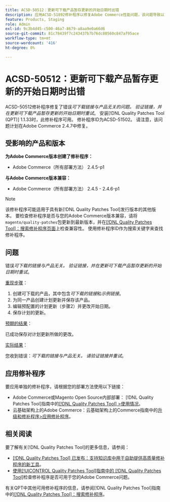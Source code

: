 ```yaml
---
title: ACSD-50512：更新可下载产品暂存更新的开始日期时出错
description: 应用ACSD-51892修补程序以修复Adobe Commerce性能问题，该问题导致以下错误*可下载链接与产品无关。请验证该链接，然后重试*，此错误会在更新可下载产品暂存更新的开始日期时发生。
feature: Products, Staging
role: Admin
exl-id: 9c3b4d45-c500-46a7-8679-a8aa9e0a66d6
source-git-commit: 81c78439f7c243437b7b76dc80560c847af95ace
workflow-type: tm+mt
source-wordcount: '416'
ht-degree: 0%

---
```


# ACSD-50512：更新可下载产品暂存更新的开始日期时出错

ACSD-50512修补程序修复了错误&#x200B;*可下载链接与产品无关的问题。 验证链接，并在更新可下载产品暂存更新的开始日期时重试*。 安装[!DNL Quality Patches Tool (QPT)] 1.1.33时，此修补程序可用。 修补程序ID为ACSD-51502。 请注意，该问题计划在Adobe Commerce 2.4.7中修复。

## 受影响的产品和版本

**为Adobe Commerce版本创建了修补程序：**

* Adobe Commerce（所有部署方法） 2.4.5-p1

**与Adobe Commerce版本兼容：**

* Adobe Commerce（所有部署方法） 2.4.5 - 2.4.6-p1

>[!NOTE]
>
>该修补程序可能适用于具有新[!DNL Quality Patches Tool]发行版本的其他版本。 要检查修补程序是否与您的Adobe Commerce版本兼容，请将`magento/quality-patches`包更新到最新版本，并在[[!DNL Quality Patches Tool]：搜索修补程序页面](https://experienceleague.adobe.com/tools/commerce-quality-patches/index.html?lang=zh-Hans)上检查兼容性。 使用修补程序ID作为搜索关键字来查找修补程序。

## 问题

错误&#x200B;*可下载的链接与产品无关。 验证链接，并在更新可下载产品暂存更新的开始日期时重试*。

<u>重现步骤</u>：

1. 创建可下载的产品，其中包含&#x200B;*可下载的链接*&#x200B;和&#x200B;*示例链接*。
1. 为同一产品创建计划更新并保存该产品。
1. 编辑预配置的计划更新（步骤2）并更改开始日期。
1. 保存计划的更新。

<u>预期的结果</u>：

已成功保存对计划更新所做的更改。

<u>实际结果</u>：

您收到错误：*可下载的链接与产品无关。 请验证链接并重试*。

## 应用修补程序

要应用单独的修补程序，请根据您的部署方法使用以下链接：

* Adobe Commerce或Magento Open Source内部部署： [!DNL Quality Patches Tool]指南中的[[!DNL Quality Patches Tool] >使用情况](/help/tools/quality-patches-tool/usage.md)。
* 云基础架构上的Adobe Commerce：云基础架构上的Commerce指南中的[升级和修补程序>应用修补程序](https://experienceleague.adobe.com/docs/commerce-cloud-service/user-guide/develop/upgrade/apply-patches.html?lang=zh-Hans)。

## 相关阅读

要了解有关[!DNL Quality Patches Tool]的更多信息，请参阅：

* [[!DNL Quality Patches Tool] 已发布：支持知识库中用于自助提供高质量修补程序的新工具](https://experienceleague.adobe.com/zh-hans/docs/commerce-knowledge-base/kb/announcements/commerce-announcements/magento-quality-patches-released-new-tool-to-self-serve-quality-patches)。
* [使用[!UICONTROL Quality Patches Tool]指南中的 [!DNL Quality Patches Tool]](/help/tools/quality-patches-tool/patches-available-in-qpt/check-patch-for-magento-issue-with-magento-quality-patches.md)检查修补程序是否可用于您的Adobe Commerce问题。


有关QPT中其他可用修补程序的信息，请参阅[!DNL Quality Patches Tool]指南中的[[!DNL Quality Patches Tool]：搜索修补程序](https://experienceleague.adobe.com/tools/commerce-quality-patches/index.html?lang=zh-Hans)。

